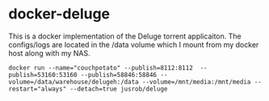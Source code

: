 # docker-deluge

This is a docker implementation of the Deluge torrent applicaiton. The configs/logs are located in the /data volume which I mount from my docker host along with my NAS.

```docker run --name="couchpotato" --publish=8112:8112  --publish=53160:53160 --publish=58846:58846 --volume=/data/warehouse/delugeh:/data --volume=/mnt/media:/mnt/media --restart="always" --detach=true jusrob/deluge```

